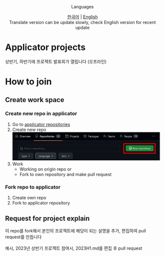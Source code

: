 <div align="center">
Languages
<br>

[한국어](./README_ko.md) | [English](./README.md)
<br>
Translate version can be update slowly, check English version for recent update
</div>

# Applicator projects
상반기, 하반기에 프로젝트 발표회가 열립니다 (오프라인)  

# How to join
## Create work space
### Create new repo in applicator
1. Go to [applicator repositories](https://github.com/orgs/stnuc/repositories)  
2. Create new repo
![Create new repo](./imgs/new_repo.png)
3. Work
    - Working on origin repo or
    - Fork to own repository and make pull request  

### Fork repo to applicator
1. Create own repo
2. Fork to applicator repository

## Request for project explain
이 repo를 fork해서 본인의 프로젝트에 해당이 되는 설명을 추가, 편집하여 pull request를 만듭니다  
<br>
예시, 2023년 상반기 프로젝트 참여시, 2023H1.md를 편집 후 pull request  
